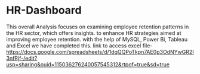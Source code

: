 # HR-Dashboard
This overall Analysis focuses on examining employee retention patterns in the HR sector, which offers insights. to enhance HR strategies aimed at improving employee retention. with the help of MySQL, Power Bi, Tableau and Excel we have completed this.
link to access excel file-https://docs.google.com/spreadsheets/d/1dqQQPoTkpn7AE0p3OdNYwGR2I3nfRjf-/edit?usp=sharing&ouid=115036276240057545312&rtpof=true&sd=true

